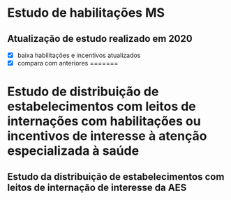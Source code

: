 # Estudo de habilitações MS



## Atualização de estudo realizado em 2020


- [x] baixa habilitações e incentivos atualizados
- [x] compara com anteriores
=======
# Estudo de distribuição de estabelecimentos com leitos de internações com habilitações ou incentivos de interesse à atenção especializada à saúde



## Estudo da distribuição de estabelecimentos com leitos de internação de interesse da AES 

